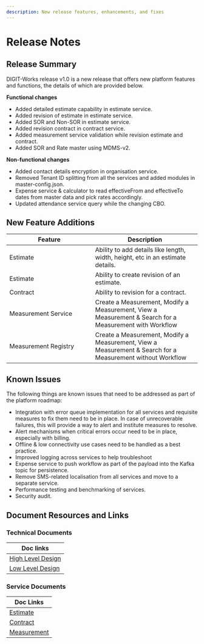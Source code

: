 ```yaml
---
description: New release features, enhancements, and fixes
---
```


# Release Notes

## Release Summary <a href="#release-summary" id="release-summary"></a>

DIGIT-Works release v1.0 is a new release that offers new platform features and functions, the details of which are provided below.

**Functional changes**&#x20;

* Added detailed estimate capability in estimate service.
* Added revision of estimate in estimate service.
* Added SOR and Non-SOR in estimate service.
* Added revision contract in contract service.
* Added measurement service validation while revision estimate and contract.
* Added SOR and Rate master using MDMS-v2.

**Non-functional changes**&#x20;

* Added contact details encryption in organisation service.
* Removed Tenant ID splitting from all the services and added modules in master-config.json.
* Expense service & calculator to read effectiveFrom and effectiveTo dates from master data and pick rates accordingly.
* Updated attendance service query while the changing CBO.

## New ‌Feature Additions <a href="#new-feature-additions" id="new-feature-additions"></a>

<table><thead><tr><th width="210">Feature</th><th>Description</th></tr></thead><tbody><tr><td>Estimate</td><td>Ability to add details like length, width, height, etc in an estimate details.</td></tr><tr><td>Estimate</td><td>Ability to create revision of an estimate.</td></tr><tr><td>Contract</td><td>Ability to revision for a contract.</td></tr><tr><td>Measurement Service</td><td>Create a Measurement, Modify a Measurement, View a Measurement &#x26; Search for a Measurement with Workflow</td></tr><tr><td>Measurement Registry</td><td>Create a Measurement, Modify a Measurement, View a Measurement &#x26; Search for a Measurement without Workflow</td></tr></tbody></table>

## Known Issues

The following things are known issues that need to be addressed as part of the platform roadmap:

* Integration with error queue implementation for all services and requisite measures to fix them need to be in place. In case of unrecoverable failures, this will provide a way to alert and institute measures to resolve.&#x20;
* Alert mechanisms when critical errors occur need to be in place, especially with billing.&#x20;
* Offline & low connectivity use cases need to be handled as a best practice.
* Improved logging across services to help troubleshoot
* Expense service to push workflow as part of the payload into the Kafka topic for persistence.&#x20;
* Remove SMS-related localisation from all services and move to a separate service.
* Performance testing and benchmarking of services.
* Security audit.

## Document Resources and Links <a href="#document-resources-and-links" id="document-resources-and-links"></a>

### Technical Documents

| Doc links                                                 |
| --------------------------------------------------------- |
| [High Level Design](../architecture/high-level-design.md) |
| [Low Level Design](../architecture/low-level-design/)     |

### Service Documents

| Doc Links                                                                             |
| ------------------------------------------------------------------------------------- |
| [Estimate](../platform-services/estimate.md)                                          |
| [Contract](../configuration/service-configuration/contract.md)                        |
| [Measurement](../architecture/low-level-design/services/detailed-measurement-book.md) |
